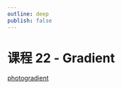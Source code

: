 ```yaml
---
outline: deep
publish: false
---
```


# 课程 22 - Gradient

[photogradient]

[photogradient]: https://photogradient.com/
